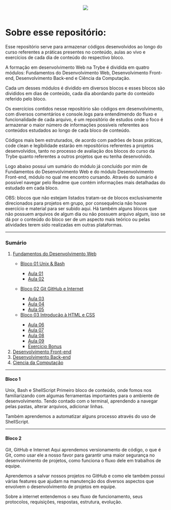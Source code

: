 <p align="center"> <img src="https://user-images.githubusercontent.com/78765220/171918576-b9bf505b-88a2-4286-a38b-fd6164e8c85d.png"></p>

<div align="center">
<img src="https://user-images.githubusercontent.com/78765220/171918576-b9bf505b-88a2-4286-a38b-fd6164e8c85d.png" width="0px" />
</div>

<h1>Sobre esse repositório:</h1>

Esse repositório serve para armazenar códigos desenvolvidos ao longo do curso referentes a práticas presentes no conteúdo, aulas ao vivo e exercícios de cada dia de conteúdo do respectivo bloco.

A formação em desenvolvimento Web na Trybe é dividida em quatro módulos: Fundamentos do Desenvolvimento Web, Desenvolvimento Front-end, Desenvolvimento Back-end e Ciência da Computação.

Cada um desses módulos é dividido em diversos blocos e esses blocos são divididos em dias de conteúdo, cada dia abordando parte do conteúdo referido pelo bloco.

Os exercícios contidos nesse repositório são códigos em desenvolvimento, com diversos comentários e console.logs para entendimendo do fluxo e funcionalidade de cada arquivo, é um repositório de estudos onde o foco é armazenar o maior número de informações possíveis referentes aos conteúdos estudados ao longo de cada bloco de conteúdo.

Códigos mais bem estruturados, de acordo com padrões de boas práticas, code clean e legibilidade estarão em repositórios referentes a projetos desenvolvidos, tanto no processo de avaliação dos blocos do curso da Trybe quanto referentes a outros projetos que eu tenha desenvolvido.

Logo abaixo possui um sumário do módulo já concluído por mim de Fundamentos do Desenvolvimento Web e do módulo Desenvolvimento Front-end, módulo no qual me encontro cursando. Através do sumário é possível navegar pelo Readme que contém informações mais detalhadas do estudado em cada bloco.

OBS: blocos que não estejam listados tratam-se de blocos exclusivamente direcionados para projetos em grupo, por consequência não houve exercício e material para ser subido aqui. Há também alguns blocos que não possuem arquivos de algum dia ou não possuem arquivo algum, isso se dá por o conteúdo do bloco ser de um aspecto mais teórico ou pelas atividades terem sido realizadas em outras plataformas.

<hr>
<h3> Sumário </h3>
<ol>
<li><a href="https://github.com/hildelio/Trybe-Exercicios/tree/main/01-Fundamentos-de-Desenvolvimento">Fundamentos do Desenvolvimento Web</a>
  </li>
  <ul>
    <li><a href="https://github.com/hildelio/Trybe-Exercicios/tree/main/01-Fundamentos-de-Desenvolvimento/Bloco01_Unix_Bash">Bloco 01 Unix & Bash</a>
    </li>
      <ul>
      <li><a href="https://github.com/hildelio/Trybe-Exercicios/tree/main/01-Fundamentos-de-Desenvolvimento/Bloco01_Unix_Bash/Aula_01">Aula 01</a>
        </li>
      <li><a href="https://github.com/hildelio/Trybe-Exercicios/tree/main/01-Fundamentos-de-Desenvolvimento/Bloco01_Unix_Bash/Aula_02">Aula 02</a>
        </li>
    </ul>
  </ul>
  <ul>
    <li><a href="https://github.com/hildelio/Trybe-Exercicios/tree/main/01-Fundamentos-de-Desenvolvimento/Bloco02_Git_GitHub_Internet">Bloco 02 Git GitHub e Internet</a>
    </li>
      <ul>
        <li><a href="https://github.com/hildelio/Trybe-Exercicios/tree/main/01-Fundamentos-de-Desenvolvimento/Bloco02_Git_GitHub_Internet/Aula_03">Aula 03</a>
        </li>
        <li><a href="https://github.com/hildelio/Trybe-Exercicios/tree/main/01-Fundamentos-de-Desenvolvimento/Bloco02_Git_GitHub_Internet/Aula_04">Aula 04</a>
        </li>
        <li><a href="https://github.com/hildelio/Trybe-Exercicios/tree/main/01-Fundamentos-de-Desenvolvimento/Bloco02_Git_GitHub_Internet/Aula_05">Aula 05</a>
        </li>
      </ul>
    <li><a href="https://github.com/hildelio/Trybe-Exercicios/tree/main/01-Fundamentos-de-Desenvolvimento/Bloco03_Introdução_a_HTM_CSS">Bloco 03 Introdução à HTML e CSS</a>
    </li>
      <ul>
       <li><a href="https://github.com/hildelio/Trybe-Exercicios/tree/main/01-Fundamentos-de-Desenvolvimento/Bloco03_Introdução_a_HTM_CSS/Aula_06">Aula 06</a>
        </li>
       <li><a href="https://github.com/hildelio/Trybe-Exercicios/tree/main/01-Fundamentos-de-Desenvolvimento/Bloco03_Introdução_a_HTM_CSS/Aula_07">Aula 07</a>
       </li>  
       <li><a href="https://github.com/hildelio/Trybe-Exercicios/tree/main/01-Fundamentos-de-Desenvolvimento/Bloco03_Introdução_a_HTM_CSS/Aula_08">Aula 08</a>
        </li>
       <li><a href="https://github.com/hildelio/Trybe-Exercicios/tree/main/01-Fundamentos-de-Desenvolvimento/Bloco03_Introdução_a_HTM_CSS/Aula_09">Aula 09</a>
        </li>
         <li><a href="https://github.com/hildelio/Trybe-Exercicios/tree/main/01-Fundamentos-de-Desenvolvimento/Bloco03_Introdu%C3%A7%C3%A3o_a_HTM_CSS/Exerc%C3%ADcio_Bonus"> Exercício Bonus</a>
        </li>
      </ul>
  </ul>
  
<li>
  <a href="">Desenvolvimento Front-end</a>
</li>
<li>
  <a href="">Desenvolvimento Back-end</a>
</li>
<li>
  <a href="">Ciencia da Computação</a>
</li>
</ol>
<hr>
<h4>Bloco 1</h4>Unix, Bash e ShellScript
Primeiro bloco de conteúdo, onde fomos nos familiarizando com algumas ferramentas importantes para o ambiente de desenvolvimento. Tendo contado com o terminal, aprendendo a navegar pelas pastas, alterar arquivos, adicionar linhas.

Também aprendemos a automatizar alguns processo através do uso de ShellScript.
<hr>
<h4>Bloco 2</h4>Git, GitHub e Internet
Aqui aprendemos versionamento de código, o que é Git, como usar ele a nosso favor para garantir uma maior segurança no desenvolvimento de projetos, como funciona o fluxo dele em trabalhos de equipe.

Aprendemos a salvar nossos projetos no GitHub e como ele também possui várias features que ajudam na manutenção dos diversos aspectos que envolvem o desenvolvimento de projetos em equipe.

Sobre a internet entendemos o seu fluxo de funcionamento, seus protocolos, requisições, respostas, estrutura, evolução.

